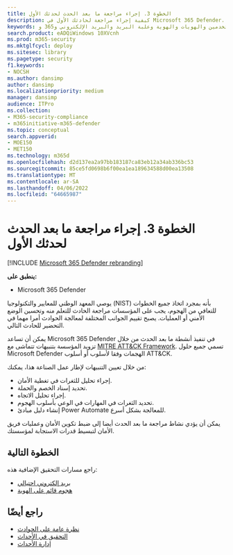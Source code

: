 ```yaml
---
title: الخطوة 3. إجراء مراجعة ما بعد الحدث لحدثك الأول
description: كيفية إجراء مراجعة لحادثك الأول في Microsoft 365 Defender.
keywords: الحوادث والتنبيهات والتحقيق والارتباط والهجوم والأجهزة والأجهزة والمستخدمين والهويات والهوية وعلبة البريد والبريد الإلكتروني و365 وmicrosoft وm365
search.product: eADQiWindows 10XVcnh
ms.prod: m365-security
ms.mktglfcycl: deploy
ms.sitesec: library
ms.pagetype: security
f1.keywords:
- NOCSH
ms.author: dansimp
author: dansimp
ms.localizationpriority: medium
manager: dansimp
audience: ITPro
ms.collection:
- M365-security-compliance
- m365initiative-m365-defender
ms.topic: conceptual
search.appverid:
- MOE150
- MET150
ms.technology: m365d
ms.openlocfilehash: d2d137ea2a97bb183187ca83eb12a34ab336bc53
ms.sourcegitcommit: 85ce5fd0698b6f00ea1ea189634588d00ea13508
ms.translationtype: MT
ms.contentlocale: ar-SA
ms.lasthandoff: 04/06/2022
ms.locfileid: "64665987"
---
```

# <a name="step-3-perform-a-post-incident-review-of-your-first-incident"></a>الخطوة 3. إجراء مراجعة ما بعد الحدث لحدثك الأول

[!INCLUDE [Microsoft 365 Defender rebranding](../includes/microsoft-defender.md)]

**ينطبق على:**
- Microsoft 365 Defender

يوصي المعهد الوطني للمعايير والتكنولوجيا (NIST) بأنه بمجرد اتخاذ جميع الخطوات للتعافي من الهجوم، يجب على المؤسسات مراجعة الحادث للتعلم منه وتحسين الوضع الأمني أو العمليات. يصبح تقييم الجوانب المختلفة لمعالجة الحوادث أمرا مهما في التحضير للحادث التالي.

يمكن أن تساعد Microsoft 365 Defender في تنفيذ أنشطة ما بعد الحدث من خلال تزويد المؤسسة بتنبيهات تتماشى مع [MITRE ATT&CK Framework](https://attack.mitre.org/). تسمي جميع حلول Microsoft Defender الهجمات وفقا لأسلوب أو أسلوب ATT&CK.

من خلال تعيين التنبيهات لإطار عمل الصناعة هذا، يمكنك:

- إجراء تحليل للثغرات في تغطية الأمان.
- تحديد إسناد الخصم والحملة.
- إجراء تحليل الاتجاه.
- تحديد الثغرات في المهارات في الوعي بأسلوب الهجوم.
- إنشاء دليل مبادئ Power Automate للمعالجة بشكل أسرع.

يمكن أن يؤدي نشاط مراجعة ما بعد الحدث أيضا إلى ضبط تكوين الأمان وعمليات فريق الأمان لتبسيط قدرات الاستجابة لمؤسستك.

## <a name="next-step"></a>الخطوة التالية

راجع مسارات التحقيق الإضافية هذه:

- [بريد إلكتروني احتيالي](first-incident-path-phishing.md)
- [هجوم قائم على الهوية](first-incident-path-identity.md)


## <a name="see-also"></a>راجع أيضًا

- [نظرة عامة على الحوادث](incidents-overview.md)
- [التحقيق في الأحداث](investigate-incidents.md)
- [إدارة الأحداث](manage-incidents.md)
